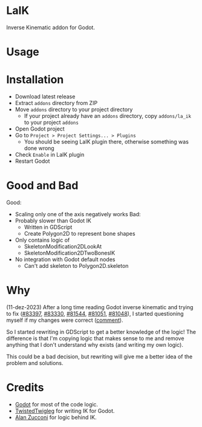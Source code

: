 # LaIK
Inverse Kinematic addon for Godot.

# Usage

# Installation
- Download latest release
- Extract `addons` directory from ZIP
- Move `addons` directory to your project directory
  - If your project already have an `addons` directory, copy `addons/la_ik` to your project `addons`
- Open Godot project
- Go to `Project > Project Settings... > Plugins`
  - You should be seeing LaIK plugin there, otherwise something was done wrong
- Check `Enable` in LaIK plugin
- Restart Godot

# Good and Bad
Good:
- Scaling only one of the axis negatively works
Bad:
- Probably slower than Godot IK
	- Written in GDScript
	- Create Polygon2D to represent bone shapes
- Only contains logic of
	- SkeletonModification2DLookAt
	- SkeletonModification2DTwoBonesIK
- No integration with Godot default nodes
	- Can't add skeleton to Polygon2D.skeleton

# Why
(11-dez-2023) After a long time reading Godot inverse kinematic and trying to fix ([#83397][1], [#83330][2], [#81544][3], [#81051][4], [#81048][5]), I started questioning myself if my changes were correct ([comment][6]).  

So I started rewriting in GDScript to get a better knowledge of the logic! The difference is that I'm copying logic that makes sense to me and remove anything that I don't understand why exists (and writing my own logic).

This could be a bad decision, but rewriting will give me a better idea of the problem and solutions.

[1]: https://github.com/godotengine/godot/pull/83397
[2]: https://github.com/godotengine/godot/pull/83330
[3]: https://github.com/godotengine/godot/pull/81544
[4]: https://github.com/godotengine/godot/pull/81051
[5]: https://github.com/godotengine/godot/pull/81048
[6]: https://github.com/godotengine/godot/pull/83330#issuecomment-1809000653

# Credits
- [Godot](https://godotengine.org/) for most of the code logic.
- [TwistedTwigleg](https://github.com/TwistedTwigleg) for writing IK for Godot.
- [Alan Zucconi](https://www.alanzucconi.com/2018/05/02/ik-2d-1/) for logic behind IK.

